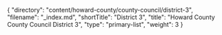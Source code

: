 {
  "directory": "content/howard-county/county-council/district-3",
  "filename": "_index.md",
  "shortTitle": "District 3",
  "title": "Howard County County Council District 3",
  "type": "primary-list",
  "weight": 3
}
